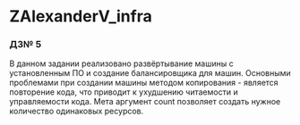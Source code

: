 # ZAlexanderV_infra
### ДЗ№ 5
В данном задании реализовано развёртывание машины с установленным ПО и создание балансировщика для машин.
Основными проблемами при создании машины методом копирования - является повторение кода, что приводит к ухудшению читаемости и  управляемости кода.
Мета аргумент count позволяет создать нужное количество одинаковых ресурсов.
